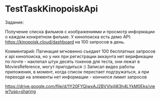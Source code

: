# TestTaskKinopoiskApi

Задание:

Получение списка фильмов с изображениями и просмотр информации о каждом конкретном фильме.
У кинопоиска есть демо API: https://kinopoisk.cloud/dashboard на 100 запросов в день.

Комментарий:
Пагинация мгновенно съедает 100 бесплатных запросов к api кинопоиска, но у них при регистрации аккаунта нет верификации по почте - наклепал штук десять токенов для теста, они лежат в MoviesReference, могут пригодиться :)
Записал видео работы приложения, в момент, когда список перестает подгружаться, а при переходе на элементы нет информации - кончился лимит запросов

https://drive.google.com/file/d/1Y20FYQjwxAJ2BVVlxjlj83h4LYkM0Eks/view?usp=sharing

